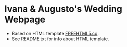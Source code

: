 # Ivana & Augusto's Wedding Webpage
- Based on HTML template [FREEHTML5.co](https://freehtml5.co/wedding-free-html5-bootstrap-template-for-wedding-websites/).
- See README.txt for info about HTML template.
